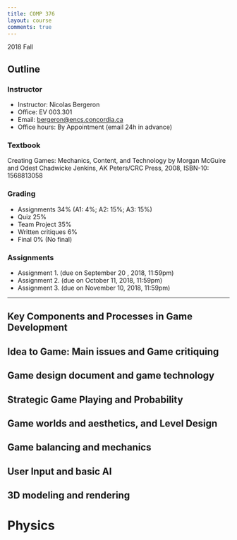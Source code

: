 ```yaml
---
title: COMP 376
layout: course
comments: true
---
```


2018 Fall

<!--more-->

## Outline

### Instructor
* Instructor: Nicolas Bergeron
* Office: EV 003.301
* Email: bergeron@encs.concordia.ca
* Office hours: By Appointment (email 24h in advance)

### Textbook
Creating Games: Mechanics, Content, and Technology by Morgan McGuire and Odest Chadwicke Jenkins, AK Peters/CRC Press, 2008, ISBN-10: 1568813058

### Grading
* Assignments		34% (A1: 4%; A2: 15%; A3: 15%)
* Quiz		        25%
* Team Project		35%		 								
* Written critiques 6% 
* Final     		0% (No final)


### Assignments
* Assignment 1. (due on September 20 , 2018, 11:59pm)
* Assignment 2. (due on October 11, 2018, 11:59pm)
* Assignment 3. (due on November 10, 2018, 11:59pm) 

---

## Key Components and Processes in Game Development

## Idea to Game: Main issues and Game critiquing

## Game design document and game technology

## Strategic Game Playing and Probability

## Game worlds and aesthetics, and Level Design

## Game balancing and mechanics

## User Input and basic AI

## 3D modeling and rendering

# Physics